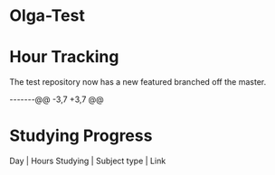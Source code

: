 # Olga-Test
# Hour Tracking







The test repository now has a new featured branched off the master.




-------@@ -3,7 +3,7 @@

# Studying Progress
Day | Hours Studying | Subject type | Link





